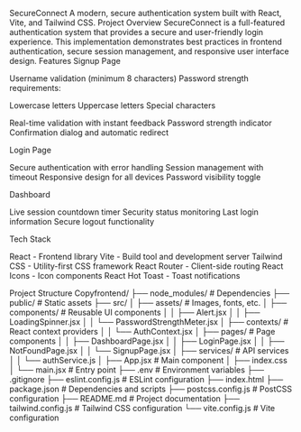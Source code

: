 SecureConnect
A modern, secure authentication system built with React, Vite, and Tailwind CSS.
Project Overview
SecureConnect is a full-featured authentication system that provides a secure and user-friendly login experience. This implementation demonstrates best practices in frontend authentication, secure session management, and responsive user interface design.
Features
Signup Page

Username validation (minimum 8 characters)
Password strength requirements:

Lowercase letters
Uppercase letters
Special characters


Real-time validation with instant feedback
Password strength indicator
Confirmation dialog and automatic redirect

Login Page

Secure authentication with error handling
Session management with timeout
Responsive design for all devices
Password visibility toggle

Dashboard

Live session countdown timer
Security status monitoring
Last login information
Secure logout functionality

Tech Stack

React - Frontend library
Vite - Build tool and development server
Tailwind CSS - Utility-first CSS framework
React Router - Client-side routing
React Icons - Icon components
React Hot Toast - Toast notifications

Project Structure
Copyfrontend/
├── node_modules/       # Dependencies
├── public/             # Static assets
├── src/
│   ├── assets/         # Images, fonts, etc.
│   ├── components/     # Reusable UI components
│   │   ├── Alert.jsx
│   │   ├── LoadingSpinner.jsx
│   │   └── PasswordStrengthMeter.jsx
│   ├── contexts/       # React context providers
│   │   └── AuthContext.jsx
│   ├── pages/          # Page components
│   │   ├── DashboardPage.jsx
│   │   ├── LoginPage.jsx
│   │   ├── NotFoundPage.jsx
│   │   └── SignupPage.jsx
│   ├── services/       # API services
│   │   └── authService.js
│   ├── App.jsx         # Main component
│   ├── index.css
│   └── main.jsx        # Entry point
├── .env                # Environment variables
├── .gitignore
├── eslint.config.js    # ESLint configuration
├── index.html
├── package.json        # Dependencies and scripts
├── postcss.config.js   # PostCSS configuration
├── README.md           # Project documentation
├── tailwind.config.js  # Tailwind CSS configuration
└── vite.config.js      # Vite configuration